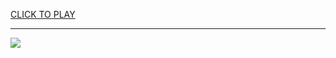 
<a href="https://premium76.site?title=shooting_unblocked_games&ref=13M">CLICK TO PLAY</a></h3>
<hr>

<a href="https://premium76.site?title=shooting_unblocked_games&ref=13M"><img src="https://clearcache.store/games.png"></a>


